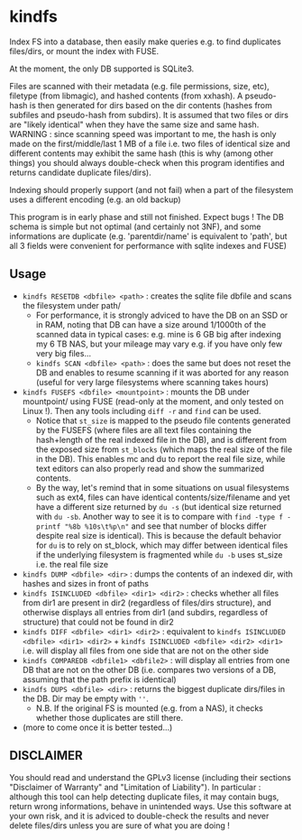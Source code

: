 # kindfs
Index FS into a database, then easily make queries e.g. to find duplicates files/dirs, or mount the index with FUSE.

At the moment, the only DB supported is SQLite3.

Files are scanned with their metadata (e.g. file permissions, size, etc), filetype (from libmagic), and hashed contents (from xxhash). A pseudo-hash is then generated for dirs based on the dir contents (hashes from subfiles and pseudo-hash from subdirs). It is assumed that two files or dirs are "likely identical" when they have the same size and same hash. WARNING : since scanning speed was important to me, the hash is only made on the first/middle/last 1 MB of a file i.e. two files of identical size and different contents may exhibit the same hash (this is why (among other things) you should always double-check when this program identifies and returns candidate duplicate files/dirs).

Indexing should properly support (and not fail) when a part of the filesystem uses a different encoding (e.g. an old backup)

This program is in early phase and still not finished. Expect bugs ! The DB schema is simple but not optimal (and certainly not 3NF), and some informations are duplicate (e.g. 'parentdir/name' is equivalent to 'path', but all 3 fields were convenient for performance with sqlite indexes and FUSE)

## Usage
* `kindfs RESETDB <dbfile> <path>` : creates the sqlite file dbfile and scans the filesystem under path/
  * For performance, it is strongly adviced to have the DB on an SSD or in RAM, noting that DB can have a size around 1/1000th of the scanned data in typical cases: e.g. mine is 6 GB big after indexing my 6 TB NAS, but your mileage may vary e.g. if you have only few very big files...
  * `kindfs SCAN <dbfile> <path>` : does the same but does not reset the DB and enables to resume scanning if it was aborted for any reason (useful for very large filesystems where scanning takes hours)
* `kindfs FUSEFS <dbfile> <mountpoint>` : mounts the DB under mountpoint/ using FUSE (read-only at the moment, and only tested on Linux !). Then any tools including `diff -r` and `find` can be used.
  * Notice that `st_size` is mapped to the pseudo file contents generated by the FUSEFS (where files are all text files containing the hash+length of the real indexed file in the DB), and is different from the exposed size from `st_blocks` (which maps the real size of the file in the DB). This enables mc and du to report the real file size, while text editors can also properly read and show the summarized contents.
  * By the way, let's remind that in some situations on usual filesystems such as ext4, files can have identical contents/size/filename and yet have a different size returned by `du -s` (but identical size returned with `du -sb`. Another way to see it is to compare with `find -type f -printf "%8b %10s\t%p\n"` and see that number of blocks differ despite real size is identical). This is because the default behavior for `du` is to rely on st_block, which may differ between identical files if the underlying filesystem is fragmented while `du -b` uses st_size i.e. the real file size
* `kindfs DUMP <dbfile> <dir>` : dumps the contents of an indexed dir, with hashes and sizes in front of paths
* `kindfs ISINCLUDED <dbfile> <dir1> <dir2>` : checks whether all files from dir1 are present in dir2 (regardless of files/dirs structure), and otherwise displays all entries from dir1 (and subdirs, regardless of structure) that could not be found in dir2
* `kindfs DIFF <dbfile> <dir1> <dir2>` : equivalent to `kindfs ISINCLUDED <dbfile> <dir1> <dir2>` + `kindfs ISINCLUDED <dbfile> <dir2> <dir1>` i.e. will display all files from one side that are not on the other side
* `kindfs COMPAREDB <dbfile1> <dbfile2>` : will display all entries from one DB that are not on the other DB (i.e. compares two versions of a DB, assuming that the path prefix is identical)
* `kindfs DUPS <dbfile> <dir>` : returns the biggest duplicate dirs/files in the DB. Dir may be empty with `''`.
  * N.B. If the original FS is mounted (e.g. from a NAS), it checks whether those duplicates are still there.
* (more to come once it is better tested...)

## DISCLAIMER
You should read and understand the GPLv3 license (including their sections "Disclaimer of Warranty" and "Limitation of Liability"). In particular : although this tool can help detecting duplicate files, it may contain bugs, return wrong informations, behave in unintended ways. Use this software at your own risk, and it is adviced to double-check the results and never delete files/dirs unless you are sure of what you are doing !
